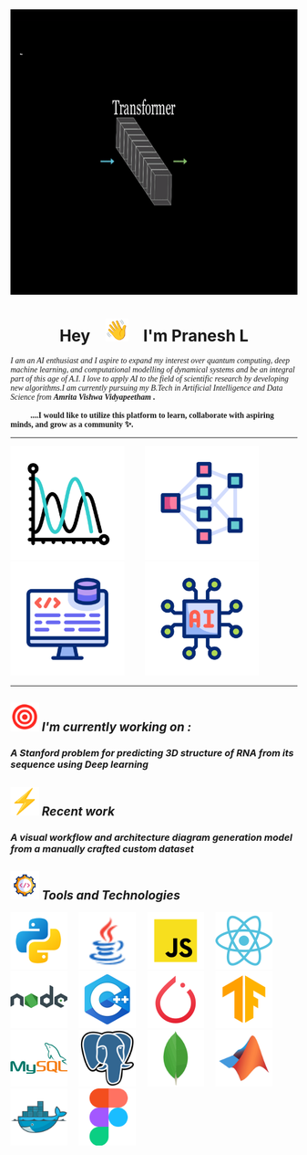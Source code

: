 

<img src="./pranesh.gif" width="700" height="500"/>


<div align="center">
  <h1>Hey &nbsp;&nbsp;&nbsp;<img src="./hey.gif" width="40"/> &nbsp;&nbsp;&nbsp;I'm Pranesh L</h1>
</div>


<p style="font-family: Poppins;">
  <i>I am an AI enthusiast and I aspire to expand my interest over quantum computing, deep machine learning, and computational modelling of dynamical systems and be an integral part of this age of 
  A.I. I love to apply AI to the field of scientific research by developing new algorithms.I am currently pursuing my B.Tech in Artificial Intelligence and Data Science from</i> <em><b>Amrita Vishwa 
  Vidyapeetham<b></em> . <br> <br>&nbsp;&nbsp;&nbsp;&nbsp;&nbsp;&nbsp;&nbsp;&nbsp;&nbsp;&nbsp;....I would like to utilize this platform to learn, collaborate with aspiring minds, and grow as a community ✨.</p>

<hr height="30px">
<p align="center">

  <img src="./wave-graph.gif" width="200" />&nbsp;&nbsp;&nbsp;&nbsp;&nbsp;&nbsp;&nbsp;&nbsp;&nbsp;&nbsp;
  <img src="./neural-net.gif" width="200" />&nbsp;&nbsp;&nbsp;&nbsp;&nbsp;&nbsp;&nbsp;&nbsp;&nbsp;&nbsp;
  <img src="./backend.gif" width="200" />&nbsp;&nbsp;&nbsp;&nbsp;&nbsp;&nbsp;&nbsp;&nbsp;&nbsp;&nbsp;
  <img src="./artificial-intelligence.gif" width="200" />
</p>
<hr height="30px">

<div >
  <h2><img src="./target.gif" width="50"/><i> I'm currently working on : </i></h2> <h3><i>A Stanford problem for predicting 3D structure of RNA from its sequence using Deep learning</i></h3>
  
</div>

<div >
  <h2><img src="./recent.gif" width="50"/><i> Recent work </i></h2> <h3><i>A visual workflow and architecture diagram generation model from a manually crafted custom dataset</i></h3>
  
</div>
                             
                               
 <h2><img src="./software.gif" width="50"/><i> Tools and Technologies </i></h2>
 <div>
    <img src="./icons8-python-100.png" width="100" />&nbsp;&nbsp;&nbsp;&nbsp;&nbsp;
    <img src="./icons8-java-48.png" width="100" />&nbsp;&nbsp;&nbsp;&nbsp;&nbsp;
    <img src="./icons8-javascript-100.png" width="100" />&nbsp;&nbsp;&nbsp;&nbsp;&nbsp;
    <img src="./icons8-react-100.png" width="100" />&nbsp;&nbsp;&nbsp;&nbsp;&nbsp;
    <img src="./icons8-nodejs-100.png" width="100" />&nbsp;&nbsp;&nbsp;&nbsp;&nbsp;
    <img src="./icons8-c++-100.png" width="100" />&nbsp;&nbsp;&nbsp;&nbsp;&nbsp;
    <img src="./icons8-pytorch-100.png" width="100" />&nbsp;&nbsp;&nbsp;&nbsp;&nbsp;
    <img src="./icons8-tensorflow-100.png" width="100" />&nbsp;&nbsp;&nbsp;&nbsp;&nbsp;
    <img src="./icons8-mysql-100.png" width="100" />&nbsp;&nbsp;&nbsp;&nbsp;&nbsp;
    <img src="./PostgresSQL.png" width="100" />&nbsp;&nbsp;&nbsp;&nbsp;&nbsp;
    <img src="./MongoDB.png" width="100" />&nbsp;&nbsp;&nbsp;&nbsp;&nbsp;
    <img src="./MATLAB.png" width="100" />&nbsp;&nbsp;&nbsp;&nbsp;&nbsp;
    <img src="./Docker.png" width="100" />&nbsp;&nbsp;&nbsp;&nbsp;&nbsp;
    <img src="./Figma.png" width="100" />
   
 </div>








<!--
**lpranesh/lpranesh** is a ✨ _special_ ✨ repository because its `README.md` (this file) appears on your GitHub profile.

Here are some ideas to get you started:

- 🔭 I’m currently working on ...
- 🌱 I’m currently learning ...
- 👯 I’m looking to collaborate on ...
- 🤔 I’m looking for help with ...
- 💬 Ask me about ...
- 📫 How to reach me: ...
- 😄 Pronouns: ...
- ⚡ Fun fact: ...
-->

